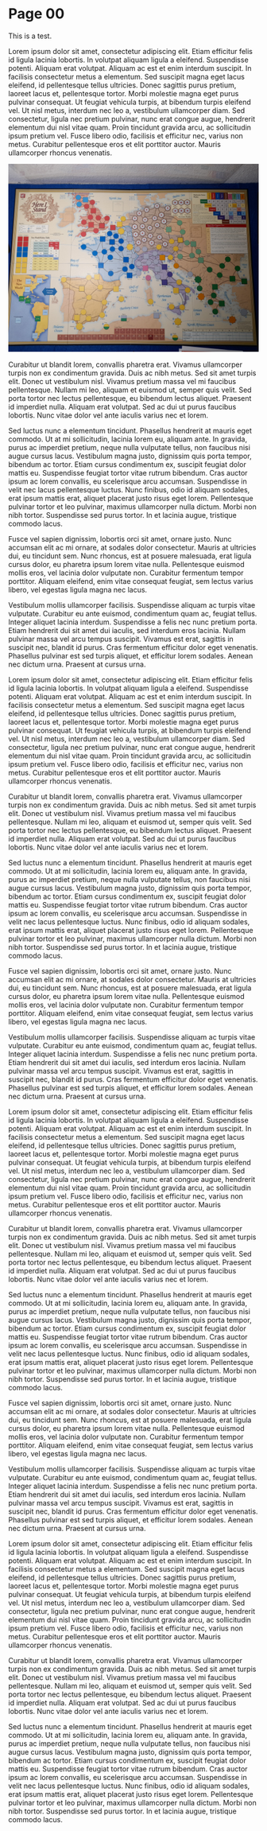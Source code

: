 # Page 00

This is a test.

Lorem ipsum dolor sit amet, consectetur adipiscing elit. Etiam efficitur felis id ligula lacinia lobortis. In volutpat aliquam ligula a eleifend. Suspendisse potenti. Aliquam erat volutpat. Aliquam ac est et enim interdum suscipit. In facilisis consectetur metus a elementum. Sed suscipit magna eget lacus eleifend, id pellentesque tellus ultricies. Donec sagittis purus pretium, laoreet lacus et, pellentesque tortor. Morbi molestie magna eget purus pulvinar consequat. Ut feugiat vehicula turpis, at bibendum turpis eleifend vel. Ut nisl metus, interdum nec leo a, vestibulum ullamcorper diam. Sed consectetur, ligula nec pretium pulvinar, nunc erat congue augue, hendrerit elementum dui nisl vitae quam. Proin tincidunt gravida arcu, ac sollicitudin ipsum pretium vel. Fusce libero odio, facilisis et efficitur nec, varius non metus. Curabitur pellentesque eros et elit porttitor auctor. Mauris ullamcorper rhoncus venenatis.

![Image](/assets/images/a.jpg)

Curabitur ut blandit lorem, convallis pharetra erat. Vivamus ullamcorper turpis non ex condimentum gravida. Duis ac nibh metus. Sed sit amet turpis elit. Donec ut vestibulum nisl. Vivamus pretium massa vel mi faucibus pellentesque. Nullam mi leo, aliquam et euismod ut, semper quis velit. Sed porta tortor nec lectus pellentesque, eu bibendum lectus aliquet. Praesent id imperdiet nulla. Aliquam erat volutpat. Sed ac dui ut purus faucibus lobortis. Nunc vitae dolor vel ante iaculis varius nec et lorem.

Sed luctus nunc a elementum tincidunt. Phasellus hendrerit at mauris eget commodo. Ut at mi sollicitudin, lacinia lorem eu, aliquam ante. In gravida, purus ac imperdiet pretium, neque nulla vulputate tellus, non faucibus nisi augue cursus lacus. Vestibulum magna justo, dignissim quis porta tempor, bibendum ac tortor. Etiam cursus condimentum ex, suscipit feugiat dolor mattis eu. Suspendisse feugiat tortor vitae rutrum bibendum. Cras auctor ipsum ac lorem convallis, eu scelerisque arcu accumsan. Suspendisse in velit nec lacus pellentesque luctus. Nunc finibus, odio id aliquam sodales, erat ipsum mattis erat, aliquet placerat justo risus eget lorem. Pellentesque pulvinar tortor et leo pulvinar, maximus ullamcorper nulla dictum. Morbi non nibh tortor. Suspendisse sed purus tortor. In et lacinia augue, tristique commodo lacus.

Fusce vel sapien dignissim, lobortis orci sit amet, ornare justo. Nunc accumsan elit ac mi ornare, at sodales dolor consectetur. Mauris at ultricies dui, eu tincidunt sem. Nunc rhoncus, est at posuere malesuada, erat ligula cursus dolor, eu pharetra ipsum lorem vitae nulla. Pellentesque euismod mollis eros, vel lacinia dolor vulputate non. Curabitur fermentum tempor porttitor. Aliquam eleifend, enim vitae consequat feugiat, sem lectus varius libero, vel egestas ligula magna nec lacus.

Vestibulum mollis ullamcorper facilisis. Suspendisse aliquam ac turpis vitae vulputate. Curabitur eu ante euismod, condimentum quam ac, feugiat tellus. Integer aliquet lacinia interdum. Suspendisse a felis nec nunc pretium porta. Etiam hendrerit dui sit amet dui iaculis, sed interdum eros lacinia. Nullam pulvinar massa vel arcu tempus suscipit. Vivamus est erat, sagittis in suscipit nec, blandit id purus. Cras fermentum efficitur dolor eget venenatis. Phasellus pulvinar est sed turpis aliquet, et efficitur lorem sodales. Aenean nec dictum urna. Praesent at cursus urna.

Lorem ipsum dolor sit amet, consectetur adipiscing elit. Etiam efficitur felis id ligula lacinia lobortis. In volutpat aliquam ligula a eleifend. Suspendisse potenti. Aliquam erat volutpat. Aliquam ac est et enim interdum suscipit. In facilisis consectetur metus a elementum. Sed suscipit magna eget lacus eleifend, id pellentesque tellus ultricies. Donec sagittis purus pretium, laoreet lacus et, pellentesque tortor. Morbi molestie magna eget purus pulvinar consequat. Ut feugiat vehicula turpis, at bibendum turpis eleifend vel. Ut nisl metus, interdum nec leo a, vestibulum ullamcorper diam. Sed consectetur, ligula nec pretium pulvinar, nunc erat congue augue, hendrerit elementum dui nisl vitae quam. Proin tincidunt gravida arcu, ac sollicitudin ipsum pretium vel. Fusce libero odio, facilisis et efficitur nec, varius non metus. Curabitur pellentesque eros et elit porttitor auctor. Mauris ullamcorper rhoncus venenatis.

Curabitur ut blandit lorem, convallis pharetra erat. Vivamus ullamcorper turpis non ex condimentum gravida. Duis ac nibh metus. Sed sit amet turpis elit. Donec ut vestibulum nisl. Vivamus pretium massa vel mi faucibus pellentesque. Nullam mi leo, aliquam et euismod ut, semper quis velit. Sed porta tortor nec lectus pellentesque, eu bibendum lectus aliquet. Praesent id imperdiet nulla. Aliquam erat volutpat. Sed ac dui ut purus faucibus lobortis. Nunc vitae dolor vel ante iaculis varius nec et lorem.

Sed luctus nunc a elementum tincidunt. Phasellus hendrerit at mauris eget commodo. Ut at mi sollicitudin, lacinia lorem eu, aliquam ante. In gravida, purus ac imperdiet pretium, neque nulla vulputate tellus, non faucibus nisi augue cursus lacus. Vestibulum magna justo, dignissim quis porta tempor, bibendum ac tortor. Etiam cursus condimentum ex, suscipit feugiat dolor mattis eu. Suspendisse feugiat tortor vitae rutrum bibendum. Cras auctor ipsum ac lorem convallis, eu scelerisque arcu accumsan. Suspendisse in velit nec lacus pellentesque luctus. Nunc finibus, odio id aliquam sodales, erat ipsum mattis erat, aliquet placerat justo risus eget lorem. Pellentesque pulvinar tortor et leo pulvinar, maximus ullamcorper nulla dictum. Morbi non nibh tortor. Suspendisse sed purus tortor. In et lacinia augue, tristique commodo lacus.

Fusce vel sapien dignissim, lobortis orci sit amet, ornare justo. Nunc accumsan elit ac mi ornare, at sodales dolor consectetur. Mauris at ultricies dui, eu tincidunt sem. Nunc rhoncus, est at posuere malesuada, erat ligula cursus dolor, eu pharetra ipsum lorem vitae nulla. Pellentesque euismod mollis eros, vel lacinia dolor vulputate non. Curabitur fermentum tempor porttitor. Aliquam eleifend, enim vitae consequat feugiat, sem lectus varius libero, vel egestas ligula magna nec lacus.

Vestibulum mollis ullamcorper facilisis. Suspendisse aliquam ac turpis vitae vulputate. Curabitur eu ante euismod, condimentum quam ac, feugiat tellus. Integer aliquet lacinia interdum. Suspendisse a felis nec nunc pretium porta. Etiam hendrerit dui sit amet dui iaculis, sed interdum eros lacinia. Nullam pulvinar massa vel arcu tempus suscipit. Vivamus est erat, sagittis in suscipit nec, blandit id purus. Cras fermentum efficitur dolor eget venenatis. Phasellus pulvinar est sed turpis aliquet, et efficitur lorem sodales. Aenean nec dictum urna. Praesent at cursus urna.

Lorem ipsum dolor sit amet, consectetur adipiscing elit. Etiam efficitur felis id ligula lacinia lobortis. In volutpat aliquam ligula a eleifend. Suspendisse potenti. Aliquam erat volutpat. Aliquam ac est et enim interdum suscipit. In facilisis consectetur metus a elementum. Sed suscipit magna eget lacus eleifend, id pellentesque tellus ultricies. Donec sagittis purus pretium, laoreet lacus et, pellentesque tortor. Morbi molestie magna eget purus pulvinar consequat. Ut feugiat vehicula turpis, at bibendum turpis eleifend vel. Ut nisl metus, interdum nec leo a, vestibulum ullamcorper diam. Sed consectetur, ligula nec pretium pulvinar, nunc erat congue augue, hendrerit elementum dui nisl vitae quam. Proin tincidunt gravida arcu, ac sollicitudin ipsum pretium vel. Fusce libero odio, facilisis et efficitur nec, varius non metus. Curabitur pellentesque eros et elit porttitor auctor. Mauris ullamcorper rhoncus venenatis.

Curabitur ut blandit lorem, convallis pharetra erat. Vivamus ullamcorper turpis non ex condimentum gravida. Duis ac nibh metus. Sed sit amet turpis elit. Donec ut vestibulum nisl. Vivamus pretium massa vel mi faucibus pellentesque. Nullam mi leo, aliquam et euismod ut, semper quis velit. Sed porta tortor nec lectus pellentesque, eu bibendum lectus aliquet. Praesent id imperdiet nulla. Aliquam erat volutpat. Sed ac dui ut purus faucibus lobortis. Nunc vitae dolor vel ante iaculis varius nec et lorem.

Sed luctus nunc a elementum tincidunt. Phasellus hendrerit at mauris eget commodo. Ut at mi sollicitudin, lacinia lorem eu, aliquam ante. In gravida, purus ac imperdiet pretium, neque nulla vulputate tellus, non faucibus nisi augue cursus lacus. Vestibulum magna justo, dignissim quis porta tempor, bibendum ac tortor. Etiam cursus condimentum ex, suscipit feugiat dolor mattis eu. Suspendisse feugiat tortor vitae rutrum bibendum. Cras auctor ipsum ac lorem convallis, eu scelerisque arcu accumsan. Suspendisse in velit nec lacus pellentesque luctus. Nunc finibus, odio id aliquam sodales, erat ipsum mattis erat, aliquet placerat justo risus eget lorem. Pellentesque pulvinar tortor et leo pulvinar, maximus ullamcorper nulla dictum. Morbi non nibh tortor. Suspendisse sed purus tortor. In et lacinia augue, tristique commodo lacus.

Fusce vel sapien dignissim, lobortis orci sit amet, ornare justo. Nunc accumsan elit ac mi ornare, at sodales dolor consectetur. Mauris at ultricies dui, eu tincidunt sem. Nunc rhoncus, est at posuere malesuada, erat ligula cursus dolor, eu pharetra ipsum lorem vitae nulla. Pellentesque euismod mollis eros, vel lacinia dolor vulputate non. Curabitur fermentum tempor porttitor. Aliquam eleifend, enim vitae consequat feugiat, sem lectus varius libero, vel egestas ligula magna nec lacus.

Vestibulum mollis ullamcorper facilisis. Suspendisse aliquam ac turpis vitae vulputate. Curabitur eu ante euismod, condimentum quam ac, feugiat tellus. Integer aliquet lacinia interdum. Suspendisse a felis nec nunc pretium porta. Etiam hendrerit dui sit amet dui iaculis, sed interdum eros lacinia. Nullam pulvinar massa vel arcu tempus suscipit. Vivamus est erat, sagittis in suscipit nec, blandit id purus. Cras fermentum efficitur dolor eget venenatis. Phasellus pulvinar est sed turpis aliquet, et efficitur lorem sodales. Aenean nec dictum urna. Praesent at cursus urna.

Lorem ipsum dolor sit amet, consectetur adipiscing elit. Etiam efficitur felis id ligula lacinia lobortis. In volutpat aliquam ligula a eleifend. Suspendisse potenti. Aliquam erat volutpat. Aliquam ac est et enim interdum suscipit. In facilisis consectetur metus a elementum. Sed suscipit magna eget lacus eleifend, id pellentesque tellus ultricies. Donec sagittis purus pretium, laoreet lacus et, pellentesque tortor. Morbi molestie magna eget purus pulvinar consequat. Ut feugiat vehicula turpis, at bibendum turpis eleifend vel. Ut nisl metus, interdum nec leo a, vestibulum ullamcorper diam. Sed consectetur, ligula nec pretium pulvinar, nunc erat congue augue, hendrerit elementum dui nisl vitae quam. Proin tincidunt gravida arcu, ac sollicitudin ipsum pretium vel. Fusce libero odio, facilisis et efficitur nec, varius non metus. Curabitur pellentesque eros et elit porttitor auctor. Mauris ullamcorper rhoncus venenatis.

Curabitur ut blandit lorem, convallis pharetra erat. Vivamus ullamcorper turpis non ex condimentum gravida. Duis ac nibh metus. Sed sit amet turpis elit. Donec ut vestibulum nisl. Vivamus pretium massa vel mi faucibus pellentesque. Nullam mi leo, aliquam et euismod ut, semper quis velit. Sed porta tortor nec lectus pellentesque, eu bibendum lectus aliquet. Praesent id imperdiet nulla. Aliquam erat volutpat. Sed ac dui ut purus faucibus lobortis. Nunc vitae dolor vel ante iaculis varius nec et lorem.

Sed luctus nunc a elementum tincidunt. Phasellus hendrerit at mauris eget commodo. Ut at mi sollicitudin, lacinia lorem eu, aliquam ante. In gravida, purus ac imperdiet pretium, neque nulla vulputate tellus, non faucibus nisi augue cursus lacus. Vestibulum magna justo, dignissim quis porta tempor, bibendum ac tortor. Etiam cursus condimentum ex, suscipit feugiat dolor mattis eu. Suspendisse feugiat tortor vitae rutrum bibendum. Cras auctor ipsum ac lorem convallis, eu scelerisque arcu accumsan. Suspendisse in velit nec lacus pellentesque luctus. Nunc finibus, odio id aliquam sodales, erat ipsum mattis erat, aliquet placerat justo risus eget lorem. Pellentesque pulvinar tortor et leo pulvinar, maximus ullamcorper nulla dictum. Morbi non nibh tortor. Suspendisse sed purus tortor. In et lacinia augue, tristique commodo lacus.
